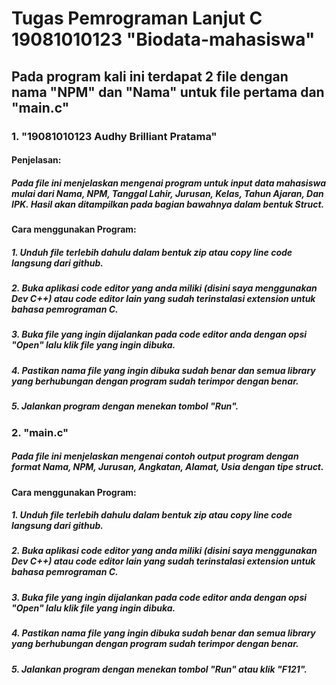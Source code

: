 # Tugas Pemrograman Lanjut C 19081010123 "Biodata-mahasiswa"

## Pada program kali ini terdapat 2 file dengan nama "NPM" dan "Nama" untuk file pertama dan "main.c"

### 1. "19081010123 Audhy Brilliant Pratama"
#### Penjelasan:

##### Pada file ini menjelaskan mengenai program untuk input data mahasiswa mulai dari Nama, NPM, Tanggal Lahir, Jurusan, Kelas, Tahun Ajaran, Dan IPK. Hasil akan ditampilkan pada bagian bawahnya dalam bentuk Struct.
#### Cara menggunakan Program:

##### 1. Unduh file terlebih dahulu dalam bentuk zip atau copy line code langsung dari github.
##### 2. Buka aplikasi code editor yang anda miliki (disini saya menggunakan Dev C++) atau code editor lain yang sudah terinstalasi extension untuk bahasa pemrograman C.
##### 3. Buka file yang ingin dijalankan pada code editor anda dengan opsi "Open" lalu klik file yang ingin dibuka.
##### 4. Pastikan nama file yang ingin dibuka sudah benar dan semua library yang berhubungan dengan program sudah terimpor dengan benar.
##### 5. Jalankan program dengan menekan tombol "Run".

### 2. "main.c"
##### Pada file ini menjelaskan mengenai contoh output program dengan format Nama, NPM, Jurusan, Angkatan, Alamat, Usia dengan tipe struct.
#### Cara menggunakan Program:

##### 1. Unduh file terlebih dahulu dalam bentuk zip atau copy line code langsung dari github.
##### 2. Buka aplikasi code editor yang anda miliki (disini saya menggunakan Dev C++) atau code editor lain yang sudah terinstalasi extension untuk bahasa pemrograman C.
##### 3. Buka file yang ingin dijalankan pada code editor anda dengan opsi "Open" lalu klik file yang ingin dibuka.
##### 4. Pastikan nama file yang ingin dibuka sudah benar dan semua library yang berhubungan dengan program sudah terimpor dengan benar.
##### 5. Jalankan program dengan menekan tombol "Run" atau klik "F121".
